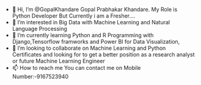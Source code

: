 - 👋 Hi, I’m @GopalKhandare Gopal Prabhakar Khandare. My Role is Python Developer But Currently i am a Fresher....
- 👀 I’m interested in Big Data with Machine Learning and Natural Language Processing
- 🌱 I’m currently learning Python and R Programming with Django,Tensorflow framworks and Power BI for Data Visualization,
- 💞️ I’m looking to collaborate on Machine Learning and Python Certificates and looking for to get a better position as a research analyst or future Machine Learning Engineer
- 📫 How to reach me You can contact me on Mobile Number:-9167523940

<!---
GopalKhandare/GopalKhandare is a ✨ special ✨ repository because its `README.md` (this file) appears on your GitHub profile.
You can click the Preview link to take a look at your changes.
--->
